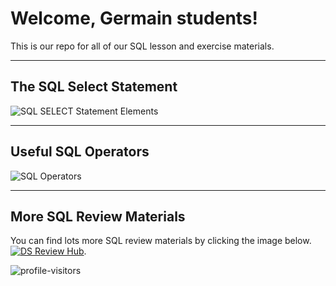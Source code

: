 # Welcome, Germain students!

This is our repo for all of our SQL lesson and exercise materials.

___

## The SQL Select Statement


![SQL SELECT Statement Elements](https://i.pinimg.com/564x/1c/56/71/1c5671e3ddb2d4a9f30d5aac74811cb3.jpg)

___

## Useful SQL Operators

![SQL Operators](https://i.pinimg.com/564x/cf/d7/43/cfd7433698b0ef4bd75e803333df8467.jpg)

___

## More SQL Review Materials

You can find lots more SQL review materials by clicking the image below. [![DS Review Hub](https://i.pinimg.com/564x/bd/a5/99/bda599a6ddb4e30c1e99e649597e6330.jpg)](https://ds-review-hub.github.io/sql_reviews).

![profile-visitors](https://visitor-badge.glitch.me/badge?page_id=https://github.com/CodeupClassroom/germain-mysql-exercises)